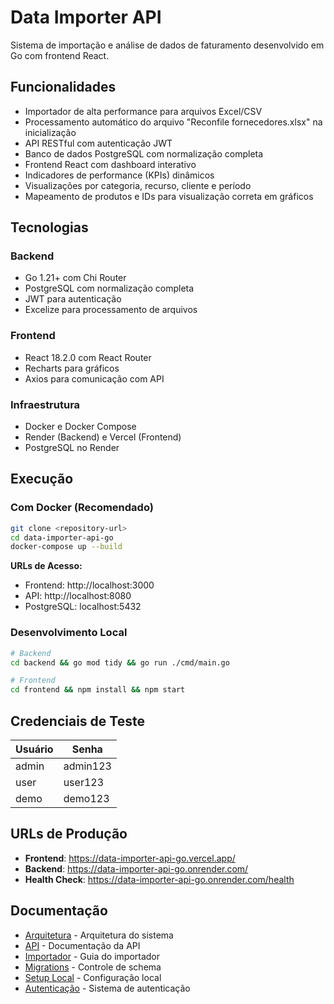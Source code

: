 # Data Importer API

Sistema de importação e análise de dados de faturamento desenvolvido em Go com frontend React.

## Funcionalidades

- Importador de alta performance para arquivos Excel/CSV
- Processamento automático do arquivo "Reconfile fornecedores.xlsx" na inicialização
- API RESTful com autenticação JWT
- Banco de dados PostgreSQL com normalização completa
- Frontend React com dashboard interativo
- Indicadores de performance (KPIs) dinâmicos
- Visualizações por categoria, recurso, cliente e período
- Mapeamento de produtos e IDs para visualização correta em gráficos

## Tecnologias

### Backend
- Go 1.21+ com Chi Router
- PostgreSQL com normalização completa
- JWT para autenticação
- Excelize para processamento de arquivos

### Frontend
- React 18.2.0 com React Router
- Recharts para gráficos
- Axios para comunicação com API

### Infraestrutura
- Docker e Docker Compose
- Render (Backend) e Vercel (Frontend)
- PostgreSQL no Render

## Execução

### Com Docker (Recomendado)
```bash
git clone <repository-url>
cd data-importer-api-go
docker-compose up --build
```

**URLs de Acesso:**
- Frontend: http://localhost:3000
- API: http://localhost:8080
- PostgreSQL: localhost:5432

### Desenvolvimento Local
```bash
# Backend
cd backend && go mod tidy && go run ./cmd/main.go

# Frontend
cd frontend && npm install && npm start
```

## Credenciais de Teste

| Usuário | Senha    |
|---------|----------|
| admin   | admin123 |
| user    | user123  |
| demo    | demo123  |

## URLs de Produção

- **Frontend**: https://data-importer-api-go.vercel.app/
- **Backend**: https://data-importer-api-go.onrender.com/
- **Health Check**: https://data-importer-api-go.onrender.com/health

## Documentação

- [Arquitetura](./docs/architecture.md) - Arquitetura do sistema
- [API](./docs/api.md) - Documentação da API
- [Importador](./docs/importer.md) - Guia do importador
- [Migrations](./docs/migrations.md) - Controle de schema
- [Setup Local](./docs/local_setup.md) - Configuração local
- [Autenticação](./docs/auth.md) - Sistema de autenticação